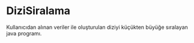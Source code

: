 # DiziSiralama
Kullanıcıdan alınan veriler ile oluşturulan diziyi küçükten büyüğe sıralayan java programı.
